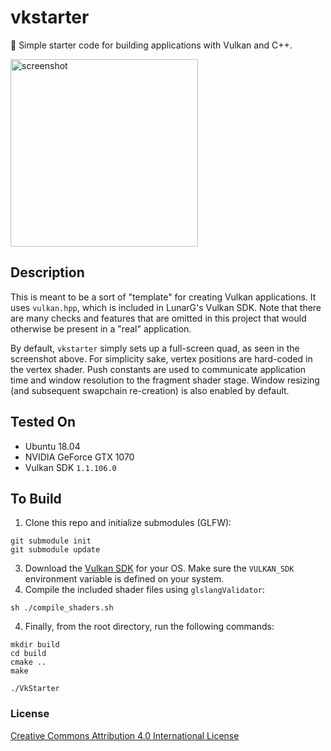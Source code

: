 # vkstarter
🔨 Simple starter code for building applications with Vulkan and C++.

<p>
  <img src="https://github.com/mwalczyk/vkstarter/blob/master/screenshots/screenshot.png" alt="screenshot" width="300" height="auto"/>
</p>

## Description
This is meant to be a sort of "template" for creating Vulkan applications. It uses `vulkan.hpp`, which is included in LunarG's Vulkan SDK. Note that there are many checks and features that are omitted in this project that would otherwise be present in a "real" application. 

By default, `vkstarter` simply sets up a full-screen quad, as seen in the screenshot above. For simplicity sake, vertex positions are hard-coded in the vertex shader. Push constants are used to communicate application time and window resolution to the fragment shader stage. Window resizing (and subsequent swapchain re-creation) is also enabled by default.

## Tested On
- Ubuntu 18.04
- NVIDIA GeForce GTX 1070
- Vulkan SDK `1.1.106.0`

## To Build
1. Clone this repo and initialize submodules (GLFW): 
```shell
git submodule init
git submodule update
```
3. Download the [Vulkan SDK](https://vulkan.lunarg.com/sdk/home) for your OS. Make sure the `VULKAN_SDK` environment variable is defined on your system.
4. Compile the included shader files using `glslangValidator`:
```shell
sh ./compile_shaders.sh
```
4. Finally, from the root directory, run the following commands:
```shell
mkdir build
cd build
cmake ..
make

./VkStarter
```

### License
[Creative Commons Attribution 4.0 International License](https://creativecommons.org/licenses/by/4.0/)

